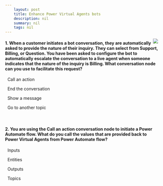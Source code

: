 ```yaml
---
    layout: post
    title: Enhance Power Virtual Agents bots  
    description: nil
    summary: nil
    tags: nil
---
```



 <a target="_blank" href="https://docs.microsoft.com/en-us/learn/modules/enhance-power-virtual-agents-bots/6-check/"><i class="fas fa-external-link-alt"></i> </a>
 <img align="right" src="https://docs.microsoft.com/en-us/learn/achievements/enhance-power-virtual-agent-bots.svg">
####  1. When a customer initiates a bot conversation, they are automatically asked to provide the nature of their inquiry. They can select from Support, Billing, or Question. You have been asked to configure the bot to automatically escalate the conversation to a live agent when someone indicates that the nature of the inquiry is Billing. What conversation node can you use to facilitate this request?


<i class='far fa-square'></i> &nbsp;&nbsp;Call an action

<i class='fas fa-check-square' style='color: Dodgerblue;'></i> &nbsp;&nbsp;End the conversation

<i class='far fa-square'></i> &nbsp;&nbsp;Show a message

<i class='far fa-square'></i> &nbsp;&nbsp;Go to another topic
<br />
<br />
<br />

####  2. You are using the Call an action conversation node to initiate a Power Automate flow. What do you call the values that are provided back to Power Virtual Agents from Power Automate flow?


<i class='far fa-square'></i> &nbsp;&nbsp;Inputs

<i class='far fa-square'></i> &nbsp;&nbsp;Entities

<i class='fas fa-check-square' style='color: Dodgerblue;'></i> &nbsp;&nbsp;Outputs

<i class='far fa-square'></i> &nbsp;&nbsp;Topics
<br />
<br />
<br />
